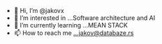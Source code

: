 - 👋 Hi, I’m @jakovx
- 👀 I’m interested in ...Software architecture and AI
- 🌱 I’m currently learning ...MEAN STACK
- 📫 How to reach me ...jakov@databaze.rs

<!---
jakovx/jakovx is a ✨ special ✨ repository because its `README.md` (this file) appears on your GitHub profile.
You can click the Preview link to take a look at your changes.
--->

